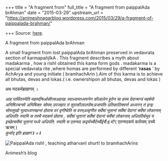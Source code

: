 +++
title = "A fragment from"
full_title = "A fragment from paippalAda brAhman"
date = "2015-03-29"
upstream_url = "https://animeshnagarblog.wordpress.com/2015/03/29/a-fragment-of-paippalada-brahman/"

+++
Source: [here](https://animeshnagarblog.wordpress.com/2015/03/29/a-fragment-of-paippalada-brahman/).

A fragment from paippalAda brAhman

A small fragment from lost paippalAda brAhman preserved in vedavrata
section of karmapañjIkA . This fragment describes a myth about
madakarma , how a rishI obtained this kama form gods . madakarma is a
special vedavrata rite ,where homas are performed by different
‘**rasas** ‘ by AchArya and young initiate ( bramhachArin ).Aim of this
karma is to achieve all bhutas, devas and lokas.( i.e. ownershipon all
bhutas, devas and lokas )

अथ मदकर्मब्राह्मणम् ।

*आह पार्थिवस्येति महामन्र्षिर्आसीत्सअहरहः स्वाध्यायाध्ययनेन कीलालेन
हुतेन चा हस्म देवान्मन्त्रं महर्षयो अभिषिञ्चन्सो अभिषिक्तः सोमम् उपजहार
तं सुराकीलालपोष:प्रजापतिः प्रतिकालिश्वर्त्त अध्यगन् तं इन्द्रः सोमसुखो
भूत्वाध्यगच्छन्तं होवाच वरं वृणीष्वेति स वरम्अव्वृणीत सर्वेषां भूतानां
सर्वेषां देवानां सर्वेषां लोकानाम् अधिपतिः स्यामि स तस्मै मदकर्म प्रोवाच
, सर्वेषां भूतानां सर्वेषां देवानां सर्वेषां लोकानाम् अधिपतिर्बभूव य
इच्छेत्सर्वेषां भूतानां मध्ये अधिपति: स्यामि स एतन्मद
कर्द्व्यर्च्चैर्दर्च्चैर्द्वर्चै:इ.मं?*( एतन्मदकर्म कर्तव्यम् उच्चै ऋचम्
)   
*कुर्याद् इति ब्राह्मणं ǁ ० ǁ*  

![PaippalAda rishI , teaching atharvanI shurtI to
bramhachArins](https://animeshnagarblog.files.wordpress.com/2015/03/wpid-img_20141220_205152.jpg?w=700 "IMG_20141220_205152.JPG")

Animesh’s blog


